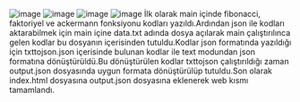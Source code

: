 
![image](https://user-images.githubusercontent.com/50504468/124582612-d5c7dc00-de5a-11eb-8a60-3a9138336842.png)
![image](https://user-images.githubusercontent.com/50504468/124582641-dceeea00-de5a-11eb-9f25-01c339367179.png)
![image](https://user-images.githubusercontent.com/50504468/124582676-e6785200-de5a-11eb-933d-3a2dcb4afa9b.png)
![image](https://user-images.githubusercontent.com/50504468/124582700-ed06c980-de5a-11eb-9946-22d599cd6113.png)
İlk olarak main içinde fibonacci, faktoriyel ve ackermann fonksiyonu kodları yazıldı.Ardından json ile kodları aktarabilmek için main içine data.txt adında dosya açılarak main çalıştırılınca gelen kodlar bu dosyanın içerisinden tutuldu.Kodlar json formatında yazıldığı için txttojson.json içerisinde bulunan kodlar ile text modundan json formatına dönüştürüldü.Bu dönüştürülen kodlar txttojson çalıştırıldığı zaman output.json dosyasında uygun formata dönüştürülüp tutuldu.Son olarak index.html dosyasına output.json dosyasına eklenerek web kısmı tamamlandı.
